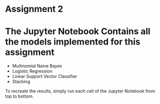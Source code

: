 # Assignment 2

# The Jupyter Notebook Contains all the models implemented for this assignment

- Multinomial Naive Bayes
- Logistic Regression
- Linear Support Vector Classifier
- Stacking

To recreate the results, simply run each cell of the Jupyter Notebook from top to bottom.
